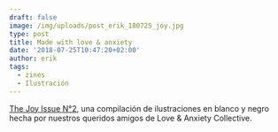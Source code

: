 ```yaml
---
draft: false
image: /img/uploads/post_erik_180725_joy.jpg
type: post
title: Made with love & anxiety
date: '2018-07-25T10:47:20+02:00'
author: erik
tags:
  - zines
  - Ilustración
---
```

[The Joy Issue N°2](http://www.loveandanxiety.com/), una compilación de ilustraciones en blanco y negro hecha por nuestros queridos amigos de Love & Anxiety Collective.
